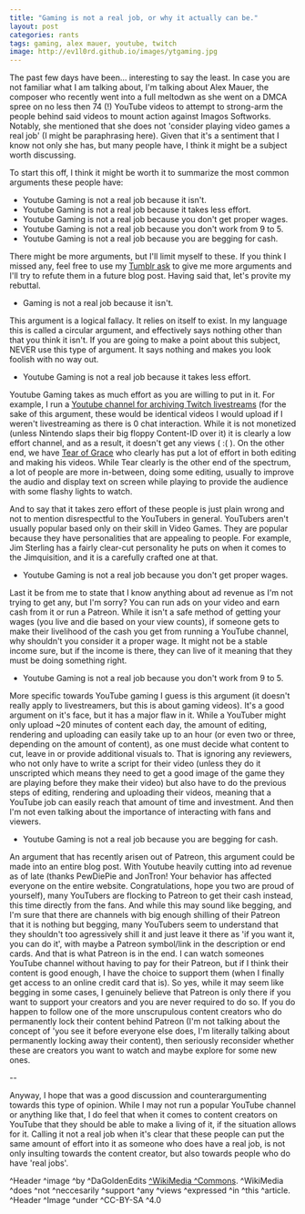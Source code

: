 ```yaml
---
title: "Gaming is not a real job, or why it actually can be."
layout: post
categories: rants
tags: gaming, alex mauer, youtube, twitch
image: http://ev1l0rd.github.io/images/ytgaming.jpg
---
```


The past few days have been... interesting to say the least. In case you are not familiar what I am talking about, I'm talking about Alex Mauer, the composer who recently went into a full meltodwn as she went on a DMCA spree on no less then 74 (!) YouTube videos to attempt to strong-arm the people behind said videos to mount action against Imagos Softworks. Notably, she mentioned that she does not 'consider playing video games a real job' (I might be paraphrasing here). Given that it's a sentiment that I know not only she has, but many people have, I think it might be a subject worth discussing.

To start this off, I think it might be worth it to summarize the most common arguments these people have:

- Youtube Gaming is not a real job because it isn't.
- Youtube Gaming is not a real job because it takes less effort.
- Youtube Gaming is not a real job because you don't get proper wages.
- Youtube Gaming is not a real job because you don't work from 9 to 5.
- Youtube Gaming is not a real job because you are begging for cash.

There might be more arguments, but I'll limit myself to these. If you think I missed any, feel free to use my [Tumblr ask](https://ev1l0rd.tumblr.com/ask) to give me more arguments and I'll try to refute them in a future blog post. Having said that, let's provite my rebuttal.

- Gaming is not a real job because it isn't.

This argument is a logical fallacy. It relies on itself to exist. In my language this is called a circular argument, and effectively says nothing other than that you think it isn't. If you are going to make a point about this subject, NEVER use this type of argument. It says nothing and makes you look foolish with no way out.

- Youtube Gaming is not a real job because it takes less effort.

Youtube Gaming takes as much effort as you are willing to put in it. For example, I run a [Youtube channel for archiving Twitch livestreams](https://www.youtube.com/channel/UCJ_oMBhTI32umu4QWUahkYw/undefined) (for the sake of this argument, these would be identical videos I would upload if I weren't livestreaming as there is 0 chat interaction. While it is not monetized (unless Nintendo slaps their big floppy Content-ID over it) it is clearly a low effort channel, and as a result, it doesn't get any views ( :( ). On the other end, we have [Tear of Grace](https://www.youtube.com/channel/UCjaB_-YGGr1Dim_OWnehKMw/undefined) who clearly has put a lot of effort in both editing and making his videos. While Tear clearly is the other end of the spectrum, a lot of people are more in-between, doing some editing, usually to improve the audio and display text on screen while playing to provide the audience with some flashy lights to watch.

And to say that it takes zero effort of these people is just plain wrong and not to mention disrespectful to the YouTubers in general. YouTubers aren't usually popular based only on their skill in Video Games. They are popular because they have personalities that are appealing to people. For example, Jim Sterling has a fairly clear-cut personality he puts on when it comes to the Jimquisition, and it is a carefully crafted one at that.

- Youtube Gaming is not a real job because you don't get proper wages.

Last it be from me to state that I know anything about ad revenue as I'm not trying to get any, but I'm sorry? You can run ads on your video and earn cash from it or run a Patreon. While it isn't a safe method of getting your wages (you live and die based on your view counts), if someone gets to make their livelihood of the cash you get from running a YouTube channel, why shouldn't you consider it a proper wage. It might not be a stable income sure, but if the income is there, they can live of it meaning that they must be doing something right.

- Youtube Gaming is not a real job because you don't work from 9 to 5.

More specific towards YouTube gaming I guess is this argument (it doesn't really apply to livestreamers, but this is about gaming videos). It's a good argument on it's face, but it has a major flaw in it. While a YouTuber might only upload ~20 minutes of content each day, the amount of editing, rendering and uploading can easily take up to an hour (or even two or three, depending on the amount of content), as one must decide what content to cut, leave in or provide additional visuals to. That is ignoring any reviewers, who not only have to write a script for their video (unless they do it unscripted which means they need to get a good image of the game they are playing before they make their video) but also have to do the previous steps of editing, rendering and uploading their videos, meaning that a YouTube job can easily reach that amount of time and investment. And then I'm not even talking about the importance of interacting with fans and viewers.

- Youtube Gaming is not a real job because you are begging for cash.

An argument that has recently arisen out of Patreon, this argument could be made into an entire blog post. With Youtube heavily cutting into ad revenue as of late (thanks PewDiePie and JonTron! Your behavior has affected everyone on the entire website. Congratulations, hope you two are proud of yourself), many YouTubers are flocking to Patreon to get their cash instead, this time directly from the fans. And while this may sound like begging, and I'm sure that there are channels with big enough shilling of their Patreon that it is nothing but begging, many YouTubers seem to understand that they shouldn't too agressively shill it and just leave it there as 'if you want it, you can do it', with maybe a Patreon symbol/link in the description or end cards. And that is what Patreon is in the end. I can watch someones YouTube channel without having to pay for their Patreon, but if I think their content is good enough, I have the choice to support them (when I finally get access to an online credit card that is). So yes, while it may seem like begging in some cases, I genuinely believe that Patreon is only there if you want to support your creators and you are never required to do so. If you do happen to follow one of the more unscrupulous content creators who do permanently lock their content behind Patreon (I'm not talking about the concept of 'you see it before everyone else does, I'm literally talking about permanently locking away their content), then seriously reconsider whether these are creators you want to watch and maybe explore for some new ones.

--

Anyway, I hope that was a good discussion and counterargumenting towards this type of opinion. While I may not run a popular YouTube channel or anything like that, I do feel that when it comes to content creators on YouTube that they should be able to make a living of it, if the situation allows for it. Calling it not a real job when it's clear that these people can put the same amount of effort into it as someone who does have a real job, is not only insulting towards the content creator, but also towards people who do have 'real jobs'.

^Header ^image ^by ^DaGoldenEdits [^WikiMedia ^Commons](https://commons.wikimedia.org/wiki/File:YouTube_Gaming%27s_Symbol.jpg). ^WikiMedia ^does ^not ^neccesarily ^support ^any ^views ^expressed ^in ^this ^article. ^Header ^Image ^under ^CC-BY-SA ^4.0
